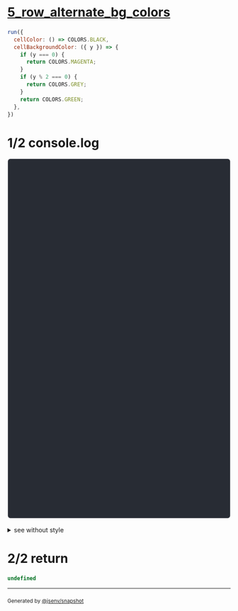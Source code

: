 # [5_row_alternate_bg_colors](../../table_head.test.mjs#L250)

```js
run({
  cellColor: () => COLORS.BLACK,
  cellBackgroundColor: ({ y }) => {
    if (y === 0) {
      return COLORS.MAGENTA;
    }
    if (y % 2 === 0) {
      return COLORS.GREY;
    }
    return COLORS.GREEN;
  },
})
```

# 1/2 console.log

![img](console.log.svg)

<details>
  <summary>see without style</summary>

```console
--- a ---
┌───────┬─────┬────────┐
│ name  │ age │ status │
├───────┼─────┼────────┤
│ dam   │ 35  │ ✅     │
│ flore │ 30  │ 🚀     │
└───────┴─────┴────────┘

--- a_rounded ---
╭───────┬─────┬────────╮
│ name  │ age │ status │
├───────┼─────┼────────┤
│ dam   │ 35  │ ✅     │
│ flore │ 30  │ 🚀     │
╰───────┴─────┴────────╯

--- a_double ---
┌───────┬─────┬────────┐
│ name  │ age │ status │
╞═══════╪═════╪════════╡
│ dam   │ 35  │ ✅     │
│ flore │ 30  │ 🚀     │
└───────┴─────┴────────┘

--- a_double_rounded ---
╭───────┬─────┬────────╮
│ name  │ age │ status │
╞═══════╪═════╪════════╡
│ dam   │ 35  │ ✅     │
│ flore │ 30  │ 🚀     │
╰───────┴─────┴────────╯

--- b ---
 name  │ age │ status 
───────┼─────┼────────
 dam   │ 35  │ ✅     
 flore │ 30  │ 🚀     

--- b_double ---
 name  │ age │ status 
═══════╪═════╪════════
 dam   │ 35  │ ✅     
 flore │ 30  │ 🚀     

--- product ---
            ┌──────┬─────────┐
            │ free │ premium │
┌───────────┼──────┼─────────┤
│ feature a │ ✔    │ ✔       │
├───────────┼──────┼─────────┤
│ feature b │ ✖    │ ✔       │
└───────────┴──────┴─────────┘

```

</details>


# 2/2 return

```js
undefined
```

---

<sub>
  Generated by <a href="https://github.com/jsenv/core/tree/main/packages/independent/snapshot">@jsenv/snapshot</a>
</sub>
